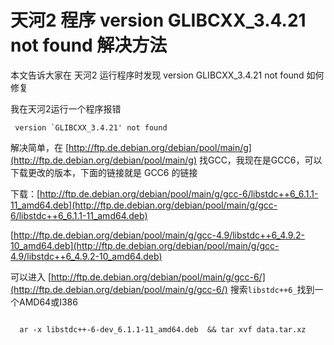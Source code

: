# 天河2 程序 version GLIBCXX_3.4.21 not found 解决方法

本文告诉大家在 天河2 运行程序时发现 version GLIBCXX_3.4.21 not found 如何修复

<!--more-->
<!-- CreateTime:2020/3/5 9:26:17 -->


我在天河2运行一个程序报错

```
 version `GLIBCXX_3.4.21' not found
```

解决简单，在 [http://ftp.de.debian.org/debian/pool/main/g](http://ftp.de.debian.org/debian/pool/main/g)  找GCC，我现在是GCC6，可以下载更改的版本，下面的链接就是 GCC6 的链接

下载：[http://ftp.de.debian.org/debian/pool/main/g/gcc-6/libstdc++6_6.1.1-11_amd64.deb](http://ftp.de.debian.org/debian/pool/main/g/gcc-6/libstdc++6_6.1.1-11_amd64.deb)

[http://ftp.de.debian.org/debian/pool/main/g/gcc-4.9/libstdc++6_4.9.2-10_amd64.deb](http://ftp.de.debian.org/debian/pool/main/g/gcc-4.9/libstdc++6_4.9.2-10_amd64.deb)

可以进入 [http://ftp.de.debian.org/debian/pool/main/g/gcc-6/](http://ftp.de.debian.org/debian/pool/main/g/gcc-6/) 搜索`libstdc++6_`找到一个AMD64或I386

```

  ar -x libstdc++-6-dev_6.1.1-11_amd64.deb  && tar xvf data.tar.xz

```